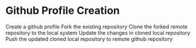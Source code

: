 # Github Profile Creation
Create a github profile 
Fork the existing repository
Clone the forked remote repository to the local system
Update the changes in cloned local repository
Push the updated cloned local repository to remote github repository
